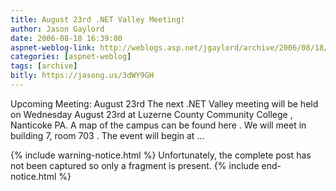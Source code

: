 ```yaml
---
title: August 23rd .NET Valley Meeting!
author: Jason Gaylord
date: 2006-08-18 16:39:00
aspnet-weblog-link: http://weblogs.asp.net/jgaylord/archive/2006/08/18/August-23rd-.NET-Valley-Meeting_2100_.aspx
categories: [aspnet-weblog]
tags: [archive]
bitly: https://jasong.us/3dWY9GH
---
```


Upcoming Meeting: August 23rd The next .NET Valley meeting will be held on Wednesday August 23rd at Luzerne County Community College , Nanticoke PA. A map of the campus can be found here . We will meet in building 7, room 703 . The event will begin at ...

{% include warning-notice.html %}
Unfortunately, the complete post has not been captured so only a fragment is present.
{% include end-notice.html %}